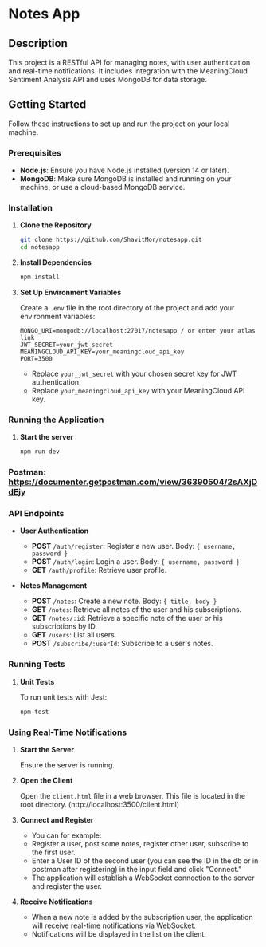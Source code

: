 # Notes App

## Description

This project is a RESTful API for managing notes, with user authentication and real-time notifications. It includes integration with the MeaningCloud Sentiment Analysis API and uses MongoDB for data storage.

## Getting Started

Follow these instructions to set up and run the project on your local machine.

### Prerequisites

- **Node.js**: Ensure you have Node.js installed (version 14 or later).
- **MongoDB**: Make sure MongoDB is installed and running on your machine, or use a cloud-based MongoDB service.

### Installation

1. **Clone the Repository**

   ```bash
   git clone https://github.com/ShavitMor/notesapp.git
   cd notesapp
   ```

2. **Install Dependencies**

   ```bash
   npm install
   ```

3. **Set Up Environment Variables**

   Create a `.env` file in the root directory of the project and add your environment variables:

   ```env
   MONGO_URI=mongodb://localhost:27017/notesapp / or enter your atlas link
   JWT_SECRET=your_jwt_secret
   MEANINGCLOUD_API_KEY=your_meaningcloud_api_key
   PORT=3500
   ```

   - Replace `your_jwt_secret` with your chosen secret key for JWT authentication.
   - Replace `your_meaningcloud_api_key` with your MeaningCloud API key.

### Running the Application

1. **Start the server**

   ```bash
   npm run dev
   ```
### Postman: https://documenter.getpostman.com/view/36390504/2sAXjDdEjy

### API Endpoints

- **User Authentication**
  - **POST** `/auth/register`: Register a new user. Body: `{ username, password }`
  - **POST** `/auth/login`: Login a user. Body: `{ username, password }`
  - **GET** `/auth/profile`: Retrieve user profile.

- **Notes Management**
  - **POST** `/notes`: Create a new note. Body: `{ title, body }`
  - **GET** `/notes`: Retrieve all notes of the user and his subscriptions.
  - **GET** `/notes/:id`: Retrieve a specific note of the user or his subscriptions by ID.
  - **GET** `/users`: List all users.
  - **POST** `/subscribe/:userId`: Subscribe to a user's notes.


### Running Tests

1. **Unit Tests**

   To run unit tests with Jest:

   ```bash
   npm test
   ```

### Using Real-Time Notifications

1. **Start the Server**

   Ensure the server is running.

2. **Open the Client**

   Open the `client.html` file in a web browser. This file is located in the root directory. (http://localhost:3500/client.html)

3. **Connect and Register**

   - You can for example:
   - Register a user, post some notes, register other user, subscribe to the first user.
   - Enter a User ID of the second user (you can see the ID in the db or in postman after registering) in the input field and click "Connect."
   - The application will establish a WebSocket connection to the server and register the user.

5. **Receive Notifications**

   - When a new note is added by the subscription user, the application will receive real-time notifications via WebSocket.
   - Notifications will be displayed in the list on the client.

